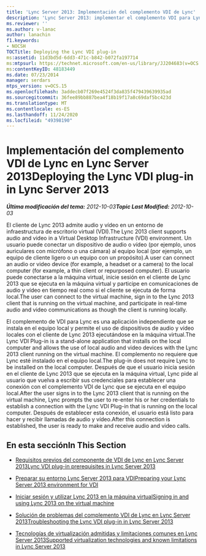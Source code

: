 ```yaml
---
title: 'Lync Server 2013: Implementación del complemento VDI de Lync'
description: 'Lync Server 2013: implementar el complemento VDI para Lync.'
ms.reviewer: ''
ms.author: v-lanac
author: lanachin
f1.keywords:
- NOCSH
TOCTitle: Deploying the Lync VDI plug-in
ms:assetid: 11d3bd5d-6dd3-471c-b842-b072fa197714
ms:mtpsurl: https://technet.microsoft.com/en-us/library/JJ204683(v=OCS.15)
ms:contentKeyID: 48183449
ms.date: 07/23/2014
manager: serdars
mtps_version: v=OCS.15
ms.openlocfilehash: 3addecb07f269e4524f3da835f479439639935ad
ms.sourcegitcommit: 36fee89bb887bea4f18b19f17a8c69daf5bc423d
ms.translationtype: MT
ms.contentlocale: es-ES
ms.lasthandoff: 11/24/2020
ms.locfileid: "49398190"
---
```

# <a name="deploying-the-lync-vdi-plug-in-in-lync-server-2013"></a><span data-ttu-id="ea056-103">Implementación del complemento VDI de Lync en Lync Server 2013</span><span class="sxs-lookup"><span data-stu-id="ea056-103">Deploying the Lync VDI plug-in in Lync Server 2013</span></span>

<div data-xmlns="http://www.w3.org/1999/xhtml">

<div class="topic" data-xmlns="http://www.w3.org/1999/xhtml" data-msxsl="urn:schemas-microsoft-com:xslt" data-cs="https://msdn.microsoft.com/">

<div data-asp="https://msdn2.microsoft.com/asp">



</div>

<div id="mainSection">

<div id="mainBody"><span data-ttu-id="ea056-104">

<span> </span></span><span class="sxs-lookup"><span data-stu-id="ea056-104">

<span> </span></span></span>

<span data-ttu-id="ea056-105">_**Última modificación del tema:** 2012-10-03_</span><span class="sxs-lookup"><span data-stu-id="ea056-105">_**Topic Last Modified:** 2012-10-03_</span></span>

<span data-ttu-id="ea056-106">El cliente de Lync 2013 admite audio y vídeo en un entorno de infraestructura de escritorio virtual (VDI).</span><span class="sxs-lookup"><span data-stu-id="ea056-106">The Lync 2013 client supports audio and video in a Virtual Desktop Infrastructure (VDI) environment.</span></span> <span data-ttu-id="ea056-107">Un usuario puede conectar un dispositivo de audio o vídeo (por ejemplo, unos auriculares con micrófono o una cámara) al equipo local (por ejemplo, un equipo de cliente ligero o un equipo con un propósito).</span><span class="sxs-lookup"><span data-stu-id="ea056-107">A user can connect an audio or video device (for example, a headset or a camera) to the local computer (for example, a thin client or repurposed computer).</span></span> <span data-ttu-id="ea056-108">El usuario puede conectarse a la máquina virtual, inicie sesión en el cliente de Lync 2013 que se ejecuta en la máquina virtual y participe en comunicaciones de audio y vídeo en tiempo real como si el cliente se ejecuta de forma local.</span><span class="sxs-lookup"><span data-stu-id="ea056-108">The user can connect to the virtual machine, sign in to the Lync 2013 client that is running on the virtual machine, and participate in real-time audio and video communications as though the client is running locally.</span></span>

<span data-ttu-id="ea056-109">El complemento de VDI para Lync es una aplicación independiente que se instala en el equipo local y permite el uso de dispositivos de audio y vídeo locales con el cliente de Lync 2013 ejecutándose en la máquina virtual.</span><span class="sxs-lookup"><span data-stu-id="ea056-109">The Lync VDI Plug-in is a stand-alone application that installs on the local computer and allows the use of local audio and video devices with the Lync 2013 client running on the virtual machine.</span></span> <span data-ttu-id="ea056-110">El complemento no requiere que Lync esté instalado en el equipo local.</span><span class="sxs-lookup"><span data-stu-id="ea056-110">The plug-in does not require Lync to be installed on the local computer.</span></span> <span data-ttu-id="ea056-111">Después de que el usuario inicia sesión en el cliente de Lync 2013 que se ejecuta en la máquina virtual, Lync pide al usuario que vuelva a escribir sus credenciales para establecer una conexión con el complemento VDI de Lync que se ejecuta en el equipo local.</span><span class="sxs-lookup"><span data-stu-id="ea056-111">After the user signs in to the Lync 2013 client that is running on the virtual machine, Lync prompts the user to re-enter his or her credentials to establish a connection with the Lync VDI Plug-in that is running on the local computer.</span></span> <span data-ttu-id="ea056-112">Después de establecer esta conexión, el usuario está listo para hacer y recibir llamadas de audio y vídeo.</span><span class="sxs-lookup"><span data-stu-id="ea056-112">After this connection is established, the user is ready to make and receive audio and video calls.</span></span>

<div>

## <a name="in-this-section"></a><span data-ttu-id="ea056-113">En esta sección</span><span class="sxs-lookup"><span data-stu-id="ea056-113">In This Section</span></span>

  - [<span data-ttu-id="ea056-114">Requisitos previos del componente de VDI de Lync en Lync Server 2013</span><span class="sxs-lookup"><span data-stu-id="ea056-114">Lync VDI plug-in prerequisites in Lync Server 2013</span></span>](lync-server-2013-lync-vdi-plug-in-prerequisites.md)

  - [<span data-ttu-id="ea056-115">Preparar su entorno Lync Server 2013 para VDI</span><span class="sxs-lookup"><span data-stu-id="ea056-115">Preparing your Lync Server 2013 environment for VDI</span></span>](lync-server-2013-preparing-your-environment-for-vdi.md)

  - [<span data-ttu-id="ea056-116">Iniciar sesión y utilizar Lync 2013 en la máquina virtual</span><span class="sxs-lookup"><span data-stu-id="ea056-116">Signing in and using Lync 2013 on the virtual machine</span></span>](lync-server-2013-signing-in-and-using-lync-2013-on-the-virtual-machine.md)

  - [<span data-ttu-id="ea056-117">Solución de problemas del complemento VDI de Lync en Lync Server 2013</span><span class="sxs-lookup"><span data-stu-id="ea056-117">Troubleshooting the Lync VDI plug-in in Lync Server 2013</span></span>](lync-server-2013-troubleshooting-the-lync-vdi-plug-in.md)

  - [<span data-ttu-id="ea056-118">Tecnologías de virtualización admitidas y limitaciones comunes en Lync Server 2013</span><span class="sxs-lookup"><span data-stu-id="ea056-118">Supported virtualization technologies and known limitations in Lync Server 2013</span></span>](lync-server-2013-supported-virtualization-technologies-and-known-limitations.md)

<span data-ttu-id="ea056-119"></div>

</div>

<span> </span>

</div>

</div>

</span><span class="sxs-lookup"><span data-stu-id="ea056-119"></div>

</div>

<span> </span>

</div>

</div>

</span></span></div>

